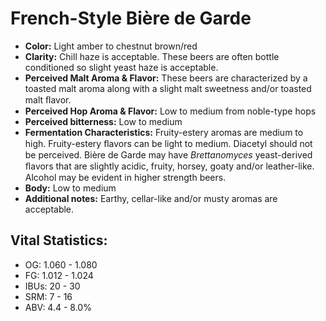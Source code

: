 # French-Style Bière de Garde

- **Color:** Light amber to chestnut brown/red
- **Clarity:** Chill haze is acceptable. These beers are often bottle conditioned so slight yeast haze is acceptable.
- **Perceived Malt Aroma & Flavor:** These beers are characterized by a toasted malt aroma along with a slight malt sweetness and/or toasted malt ﬂavor.
- **Perceived Hop Aroma & Flavor:** Low to medium from noble-type hops
- **Perceived bitterness:** Low to medium
- **Fermentation Characteristics:** Fruity-estery aromas are medium to high. Fruity-estery ﬂavors can be light to medium. Diacetyl should not be perceived. Bière de Garde may have _Brettanomyces_ yeast-derived ﬂavors that are slightly acidic, fruity, horsey, goaty and/or leather-like. Alcohol may be evident in higher strength beers.
- **Body:** Low to medium
- **Additional notes:** Earthy, cellar-like and/or musty aromas are acceptable.

## Vital Statistics:

- OG: 1.060 - 1.080
- FG: 1.012 - 1.024
- IBUs: 20 - 30
- SRM: 7 - 16
- ABV: 4.4 - 8.0% 
